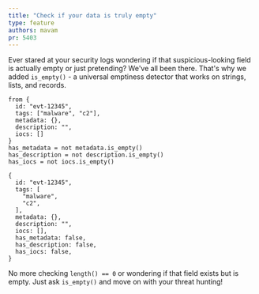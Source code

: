 ```yaml
---
title: "Check if your data is truly empty"
type: feature
authors: mavam
pr: 5403
---
```


Ever stared at your security logs wondering if that suspicious-looking field is
actually empty or just pretending? We've all been there. That's why we added
`is_empty()` - a universal emptiness detector that works on strings, lists, and
records.

```tql
from {
  id: "evt-12345",
  tags: ["malware", "c2"],
  metadata: {},
  description: "",
  iocs: []
}
has_metadata = not metadata.is_empty()
has_description = not description.is_empty()
has_iocs = not iocs.is_empty()
```

```tql
{
  id: "evt-12345",
  tags: [
    "malware",
    "c2",
  ],
  metadata: {},
  description: "",
  iocs: [],
  has_metadata: false,
  has_description: false,
  has_iocs: false,
}
```

No more checking `length() == 0` or wondering if that field exists but is
empty. Just ask `is_empty()` and move on with your threat hunting!
